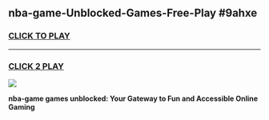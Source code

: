 
## nba-game-Unblocked-Games-Free-Play #9ahxe
<h3>
<a href="https://us.freeplayer.one?title=nba-game&ref=9M">CLICK TO PLAY</a></h3>
<hr>

<h3>
<a href="https://us.freeplayer.one?title=nba-game&ref=9M">CLICK 2 PLAY</a>
  
</h3>

<a href="https://us.freeplayer.one?title=nba-game&ref=9M"><img src="https://clearcache.store/games.png"></a>


**nba-game games unblocked: Your Gateway to Fun and Accessible Online Gaming**
